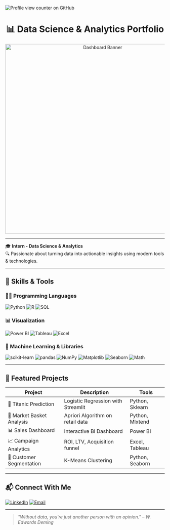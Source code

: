 ![Profile view counter on GitHub](https://komarev.com/ghpvc/?username=akashbakshi999)

<h1 align="center">📊 Data Science & Analytics Portfolio</h1>

<p align="center">
  <img src="[https://user-images.githubusercontent.com/00000000/your-dashboard-banner.png](https://github.com/akashbakshi999/akashbakshi999/blob/main/business-dashboard-finance-management-on-600nw-2139751897.webp)" width="600" alt="Dashboard Banner"/>
</p>

---

🎓 **Intern - Data Science & Analytics**  
🔍 Passionate about turning data into actionable insights using modern tools & technologies.

---

## 🧰 Skills & Tools

### 👨‍💻 Programming Languages  
![Python](https://img.shields.io/badge/-Python-3776AB?style=flat&logo=python&logoColor=white)
![R](https://img.shields.io/badge/-R-276DC3?style=flat&logo=r&logoColor=white)
![SQL](https://img.shields.io/badge/-SQL-4479A1?style=flat&logo=mysql&logoColor=white)

### 📊 Visualization  
![Power BI](https://img.shields.io/badge/-PowerBI-F2C811?style=flat&logo=powerbi&logoColor=black)
![Tableau](https://img.shields.io/badge/-Tableau-E97627?style=flat&logo=tableau&logoColor=white)
![Excel](https://img.shields.io/badge/-Excel-217346?style=flat&logo=microsoft-excel&logoColor=white)

### 🧠 Machine Learning & Libraries  
![scikit-learn](https://img.shields.io/badge/-Scikit--Learn-F7931E?style=flat&logo=scikit-learn&logoColor=white)
![pandas](https://img.shields.io/badge/-Pandas-150458?style=flat&logo=pandas&logoColor=white)
![NumPy](https://img.shields.io/badge/-NumPy-013243?style=flat&logo=numpy&logoColor=white)
![Matplotlib](https://img.shields.io/badge/-Matplotlib-11557C?style=flat&logo=plotly&logoColor=white)
![Seaborn](https://img.shields.io/badge/-Seaborn-47B8E0?style=flat)
![Math](https://img.shields.io/badge/-Math-FFD43B?style=flat)

---

## 🚀 Featured Projects

| Project | Description | Tools |
|--------|-------------|-------|
| 🎯 Titanic Prediction | Logistic Regression with Streamlit | Python, Sklearn |
| 🛒 Market Basket Analysis | Apriori Algorithm on retail data | Python, Mlxtend |
| 📊 Sales Dashboard | Interactive BI Dashboard | Power BI |
| 📈 Campaign Analytics | ROI, LTV, Acquisition funnel | Excel, Tableau |
| 👥 Customer Segmentation | K-Means Clustering | Python, Seaborn |

---

## 📬 Connect With Me

[![LinkedIn](https://img.shields.io/badge/-LinkedIn-0077B5?style=flat&logo=linkedin&logoColor=white)](www.linkedin.com/in/akashbakshi999)
[![Email](https://img.shields.io/badge/-Email-D14836?style=flat&logo=gmail&logoColor=white)](mailto:akash.bakshi999@gmail.com)

---

> *"Without data, you're just another person with an opinion." – W. Edwards Deming*

